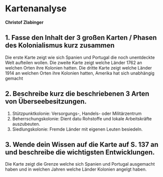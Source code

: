 # Kartenanalyse
**Christof Zlabinger**


## 1. Fasse den Inhalt der 3 großen Karten / Phasen des Kolonialismus kurz zusammen
Die erste Karte zeigt wie sich Spanien und Portugal die noch unentdeckte Welt aufteilen wollen. 
Die zweite Karte zeigt welche Länder 1762 an welchen Orten ihre Kolonien hatten.
Die dritte Karte zeigt welche Länder 1914 an welchen Orten ihre Kolonien hatten, Amerika hat sich unabhängig gemacht

## 2. Beschreibe kurz die beschriebenen 3 Arten von Überseebesitzungen.
1. Stützpunktkolonie:
  Versorgungs-, Handels- oder Militärzentrum
2. Beherrschungskolonie:
  Dient datu Rohstoffe und lokale Arbeitskräfte auszubeuten.
3. Siedlungskolonie:
  Fremde Länder mit eigenen Leuten besiedeln.

## 3. Wende dein Wissen auf die Karte auf S. 137 an und beschreibe die wichtigsten Entwicklungen.
Die Karte zeigt die Grenze welche sich Spanien und Portugal ausgemacht haben und in welchen Jahren welche Länder Kolonien angelgt haben.
